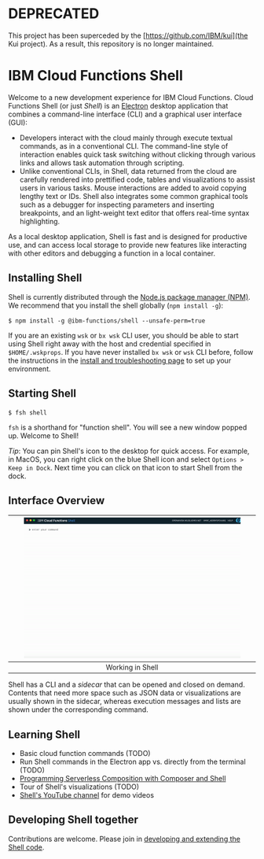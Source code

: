 # DEPRECATED

This project has been superceded by the [https://github.com/IBM/kui](the Kui project). As a result, this repository is no longer maintained.

# IBM Cloud Functions Shell

Welcome to a new development experience for IBM Cloud Functions. Cloud Functions Shell (or just _Shell_) is an [Electron](https://electronjs.org/) desktop application that combines a command-line interface (CLI) and a graphical user interface (GUI):

* Developers interact with the cloud mainly through execute textual commands, as in a conventional CLI. The command-line style of interaction enables quick task switching without clicking through various links and allows task automation through scripting.
* Unlike conventional CLIs, in Shell, data returned from the cloud are carefully rendered into prettified code, tables and visualizations to assist users in various tasks. Mouse interactions are added to avoid copying lengthy text or IDs. Shell also integrates some common graphical tools such as a debugger for inspecting parameters and inserting breakpoints, and an light-weight text editor that offers real-time syntax highlighting.

As a local desktop application, Shell is fast and is designed for productive use, and can access local storage to provide new features like interacting with other editors and debugging a function in a local container.

## Installing Shell
Shell is currently distributed through the [Node.js package manager (NPM)](https://www.npmjs.com/package/@ibm-functions/shell). We recommend that you install the shell globally (`npm install -g`):

```
$ npm install -g @ibm-functions/shell --unsafe-perm=true
```

If you are an existing `wsk` or `bx wsk` CLI user, you should be able to start using Shell right away with the host and credential specified in `$HOME/.wskprops`. If you have never installed `bx wsk` or `wsk` CLI before, follow the instructions in the [install and troubleshooting page](docs/npm.md#using-shell-with-ibm-cloud-functions-or-apache-openwhisk) to set up your environment.

## Starting Shell

```
$ fsh shell
```

`fsh` is a shorthand for "function shell". You will see a new window popped up. Welcome to Shell!

_Tip_: You can pin Shell's icon to the desktop for quick access. For example, in MacOS, you can right click on the blue Shell icon and select `Options > Keep in Dock`. Next time you can click on that icon to start Shell from the dock.

## Interface Overview

|<img src="docs/figures/ui-overview.gif" width="90%" title="Shell UI Overview">|
|:--:|
|Working in Shell|

Shell has a CLI and a _sidecar_ that can be opened and closed on demand. Contents that need more space such as JSON data or visualizations are usually shown in the sidecar, whereas execution messages and lists are shown under the corresponding command.

## Learning Shell

* Basic cloud function commands (TODO)
* Run Shell commands in the Electron app vs. directly from the terminal (TODO)
* [Programming Serverless Composition with Composer and Shell](https://github.com/ibm-functions/composer/blob/master/docs/tutorials/introduction/README.md)
* Tour of Shell's visualizations (TODO)
* [Shell's YouTube channel](https://www.youtube.com/channel/UCcu16nIMNclSujJWDOgUI_g) for demo videos

## Developing Shell together

Contributions are welcome. Please join in [developing and extending the Shell code](docs/dev/README.md).

